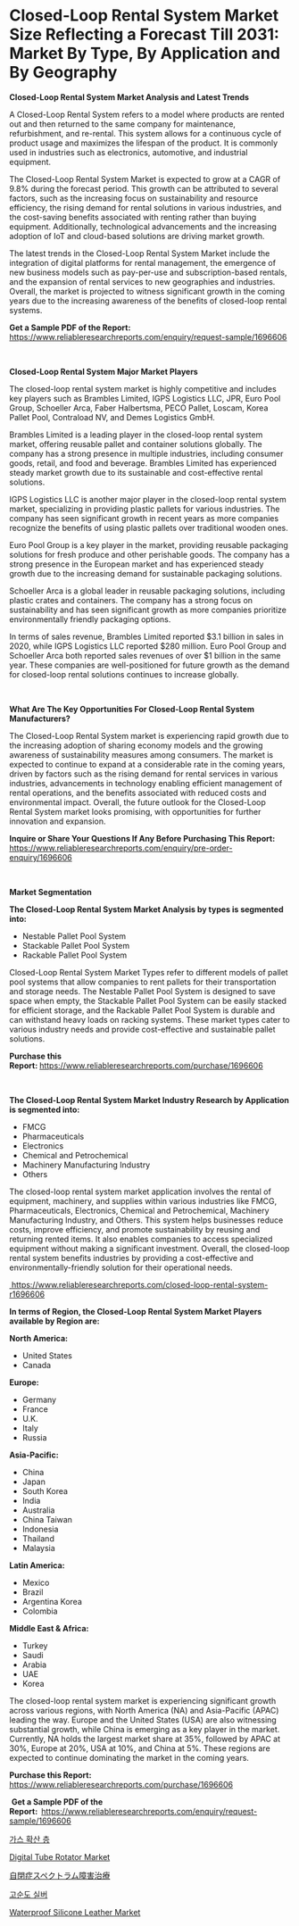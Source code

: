 <p><h1>Closed-Loop Rental System Market Size Reflecting a Forecast Till 2031: Market By Type, By Application and By Geography</h1></p><p><strong>Closed-Loop Rental System Market Analysis and Latest Trends</strong></p>
<p><p>A Closed-Loop Rental System refers to a model where products are rented out and then returned to the same company for maintenance, refurbishment, and re-rental. This system allows for a continuous cycle of product usage and maximizes the lifespan of the product. It is commonly used in industries such as electronics, automotive, and industrial equipment.</p><p>The Closed-Loop Rental System Market is expected to grow at a CAGR of 9.8% during the forecast period. This growth can be attributed to several factors, such as the increasing focus on sustainability and resource efficiency, the rising demand for rental solutions in various industries, and the cost-saving benefits associated with renting rather than buying equipment. Additionally, technological advancements and the increasing adoption of IoT and cloud-based solutions are driving market growth.</p><p>The latest trends in the Closed-Loop Rental System Market include the integration of digital platforms for rental management, the emergence of new business models such as pay-per-use and subscription-based rentals, and the expansion of rental services to new geographies and industries. Overall, the market is projected to witness significant growth in the coming years due to the increasing awareness of the benefits of closed-loop rental systems.</p></p>
<p><strong>Get a Sample PDF of the Report:&nbsp;</strong> <a href="https://www.reliableresearchreports.com/enquiry/request-sample/1696606">https://www.reliableresearchreports.com/enquiry/request-sample/1696606</a></p>
<p>&nbsp;</p>
<p><strong>Closed-Loop Rental System Major Market Players</strong></p>
<p><p>The closed-loop rental system market is highly competitive and includes key players such as Brambles Limited, IGPS Logistics LLC, JPR, Euro Pool Group, Schoeller Arca, Faber Halbertsma, PECO Pallet, Loscam, Korea Pallet Pool, Contraload NV, and Demes Logistics GmbH.</p><p>Brambles Limited is a leading player in the closed-loop rental system market, offering reusable pallet and container solutions globally. The company has a strong presence in multiple industries, including consumer goods, retail, and food and beverage. Brambles Limited has experienced steady market growth due to its sustainable and cost-effective rental solutions.</p><p>IGPS Logistics LLC is another major player in the closed-loop rental system market, specializing in providing plastic pallets for various industries. The company has seen significant growth in recent years as more companies recognize the benefits of using plastic pallets over traditional wooden ones.</p><p>Euro Pool Group is a key player in the market, providing reusable packaging solutions for fresh produce and other perishable goods. The company has a strong presence in the European market and has experienced steady growth due to the increasing demand for sustainable packaging solutions.</p><p>Schoeller Arca is a global leader in reusable packaging solutions, including plastic crates and containers. The company has a strong focus on sustainability and has seen significant growth as more companies prioritize environmentally friendly packaging options.</p><p>In terms of sales revenue, Brambles Limited reported $3.1 billion in sales in 2020, while IGPS Logistics LLC reported $280 million. Euro Pool Group and Schoeller Arca both reported sales revenues of over $1 billion in the same year. These companies are well-positioned for future growth as the demand for closed-loop rental solutions continues to increase globally.</p></p>
<p>&nbsp;</p>
<p><strong>What Are The Key Opportunities For Closed-Loop Rental System Manufacturers?</strong></p>
<p><p>The Closed-Loop Rental System market is experiencing rapid growth due to the increasing adoption of sharing economy models and the growing awareness of sustainability measures among consumers. The market is expected to continue to expand at a considerable rate in the coming years, driven by factors such as the rising demand for rental services in various industries, advancements in technology enabling efficient management of rental operations, and the benefits associated with reduced costs and environmental impact. Overall, the future outlook for the Closed-Loop Rental System market looks promising, with opportunities for further innovation and expansion.</p></p>
<p><strong>Inquire or Share Your Questions If Any Before Purchasing This Report:</strong> <a href="https://www.reliableresearchreports.com/enquiry/pre-order-enquiry/1696606">https://www.reliableresearchreports.com/enquiry/pre-order-enquiry/1696606</a></p>
<p>&nbsp;</p>
<p><strong>Market Segmentation</strong></p>
<p><strong>The Closed-Loop Rental System Market Analysis by types is segmented into:</strong></p>
<p><ul><li>Nestable Pallet Pool System</li><li>Stackable Pallet Pool System</li><li>Rackable Pallet Pool System</li></ul></p>
<p><p>Closed-Loop Rental System Market Types refer to different models of pallet pool systems that allow companies to rent pallets for their transportation and storage needs. The Nestable Pallet Pool System is designed to save space when empty, the Stackable Pallet Pool System can be easily stacked for efficient storage, and the Rackable Pallet Pool System is durable and can withstand heavy loads on racking systems. These market types cater to various industry needs and provide cost-effective and sustainable pallet solutions.</p></p>
<p><strong>Purchase this Report:&nbsp;</strong><a href="https://www.reliableresearchreports.com/purchase/1696606">https://www.reliableresearchreports.com/purchase/1696606</a></p>
<p>&nbsp;</p>
<p><strong>The Closed-Loop Rental System Market Industry Research by Application is segmented into:</strong></p>
<p><ul><li>FMCG</li><li>Pharmaceuticals</li><li>Electronics</li><li>Chemical and Petrochemical</li><li>Machinery Manufacturing Industry</li><li>Others</li></ul></p>
<p><p>The closed-loop rental system market application involves the rental of equipment, machinery, and supplies within various industries like FMCG, Pharmaceuticals, Electronics, Chemical and Petrochemical, Machinery Manufacturing Industry, and Others. This system helps businesses reduce costs, improve efficiency, and promote sustainability by reusing and returning rented items. It also enables companies to access specialized equipment without making a significant investment. Overall, the closed-loop rental system benefits industries by providing a cost-effective and environmentally-friendly solution for their operational needs.</p></p>
<p><a href="https://www.reliableresearchreports.com/closed-loop-rental-system-r1696606">&nbsp;https://www.reliableresearchreports.com/closed-loop-rental-system-r1696606</a></p>
<p><strong>In terms of Region, the Closed-Loop Rental System Market Players available by Region are:</strong></p>
<p>
    <p> <strong> North America: </strong>
        <ul>
            <li>United States</li>
            <li>Canada</li>
        </ul>
        </p> 
    <p> <strong> Europe: </strong>
        <ul>
            <li>Germany</li>
            <li>France</li>
            <li>U.K.</li>
            <li>Italy</li>
            <li>Russia</li>
        </ul>
        </p> 
    <p> <strong> Asia-Pacific: </strong>
        <ul>
            <li>China</li>
            <li>Japan</li>
            <li>South Korea</li>
            <li>India</li>
            <li>Australia</li>
            <li>China Taiwan</li>
            <li>Indonesia</li>
            <li>Thailand</li>
            <li>Malaysia</li>
        </ul>
        </p> 
    <p> <strong> Latin America: </strong>
        <ul>
            <li>Mexico</li>
            <li>Brazil</li>
            <li>Argentina Korea</li>
            <li>Colombia</li>
        </ul>
        </p> 
    <p> <strong> Middle East & Africa: </strong>
        <ul>
            <li>Turkey</li>
            <li>Saudi</li>
            <li>Arabia</li>
            <li>UAE</li>
            <li>Korea</li>
        </ul>
    </p>
    </p>
<p><p>The closed-loop rental system market is experiencing significant growth across various regions, with North America (NA) and Asia-Pacific (APAC) leading the way. Europe and the United States (USA) are also witnessing substantial growth, while China is emerging as a key player in the market. Currently, NA holds the largest market share at 35%, followed by APAC at 30%, Europe at 20%, USA at 10%, and China at 5%. These regions are expected to continue dominating the market in the coming years.</p></p>
<p><strong>Purchase this Report: </strong><a href="https://www.reliableresearchreports.com/purchase/1696606">https://www.reliableresearchreports.com/purchase/1696606</a></p>
<p>&nbsp;<strong>Get a Sample PDF of the Report:&nbsp;&nbsp;</strong><a href="https://www.reliableresearchreports.com/enquiry/request-sample/1696606">https://www.reliableresearchreports.com/enquiry/request-sample/1696606</a></p>
<p><strong></strong></p>
<p><p><a href="https://medium.com/@lottierunte44/%EA%B0%80%EC%8A%A4-%ED%99%95%EC%82%B0%EC%B8%B5-%EC%8B%9C%EC%9E%A5-%EA%B2%BD%EC%9F%81-%EB%B6%84%EC%84%9D-%EC%8B%9C%EC%9E%A5-%EB%8F%99%ED%96%A5-%EB%B0%8F-2031%EB%85%84%EA%B9%8C%EC%A7%80%EC%9D%98-%EC%98%88%EC%B8%A1-6571988c5701">가스 확산 층</a></p><p><a href="https://www.linkedin.com/pulse/digital-tube-rotator-market-comprehensive-assessment-conqc">Digital Tube Rotator Market</a></p><p><a href="https://medium.com/@candiceveum_27405/%E8%87%AA%E9%96%89%E7%97%87%E3%82%B9%E3%83%9A%E3%82%AF%E3%83%88%E3%83%A9%E3%83%A0%E9%9A%9C%E5%AE%B3-asd-%E6%B2%BB%E7%99%82%E5%B8%82%E5%A0%B4%E3%81%AE%E8%A6%8F%E6%A8%A1%E3%81%AF-%E3%82%B0%E3%83%AD%E3%83%BC%E3%83%90%E3%83%AB%E6%A5%AD%E7%95%8C%E3%81%A7%E6%9C%80%E9%81%A9%E3%81%AA%E3%83%9E%E3%83%BC%E3%82%B1%E3%83%86%E3%82%A3%E3%83%B3%E3%82%B0%E3%83%81%E3%83%A3%E3%83%8D%E3%83%AB%E3%82%92%E7%A4%BA%E3%81%97%E3%81%A6%E3%81%84%E3%81%BE%E3%81%99-314c3705c5ce">自閉症スペクトラム障害治療</a></p><p><a href="https://github.com/lzrvbyqzftro57/Market-Research-Report-List-2/blob/main/730050364070.md">고순도 실버</a></p><p><a href="https://github.com/singletonthaxterkelliehr2df/Market-Research-Report-List-2/blob/main/waterproof-silicone-leather-market.md">Waterproof Silicone Leather Market</a></p></p>